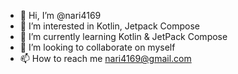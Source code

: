 - 👋 Hi, I’m @nari4169
- 👀 I’m interested in Kotlin, Jetpack Compose
- 🌱 I’m currently learning Kotlin & JetPack Compose
- 💞️ I’m looking to collaborate on myself
- 📫 How to reach me nari4169@gmail.com

<!---
nari4169/nari4169 is a ✨ special ✨ repository because its `README.md` (this file) appears on your GitHub profile.
You can click the Preview link to take a look at your changes.
--->
